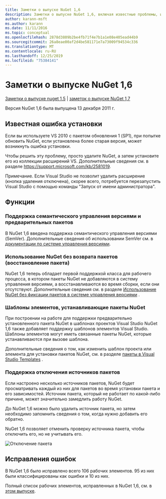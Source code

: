 ```yaml
---
title: Заметки о выпуске NuGet 1,6
description: Заметки о выпуске NuGet 1,6, включая известные проблемы, исправления ошибок, добавленные функции и DCR.
author: karann-msft
ms.author: karann
ms.date: 11/11/2016
ms.topic: conceptual
ms.openlocfilehash: 2878d3809b2be4fb71f4e7b1a1e08e405ead44b9
ms.sourcegitcommit: 26a8eae00af2d4be581171e7a73009f94534c336
ms.translationtype: MT
ms.contentlocale: ru-RU
ms.lasthandoff: 12/25/2019
ms.locfileid: "75384141"
---
```

 # <a name="nuget-16-release-notes"></a>Заметки о выпуске NuGet 1,6

[Заметки о выпуске nuget 1,5](../release-notes/nuget-1.5.md) | [заметок о выпуске NuGet 1,7](../release-notes/nuget-1.7.md)

Версия NuGet 1,6 была выпущена 13 декабря 2011 г.

## <a name="known-installation-issue"></a>Известная ошибка установки
Если вы используете VS 2010 с пакетом обновления 1 (SP1), при попытке обновить NuGet, если установлена более старая версия, может возникнуть ошибка установки.

Чтобы решить эту проблему, просто удалите NuGet, а затем установите его из коллекции расширений VS.  Дополнительные сведения см. в разделе <https://support.microsoft.com/kb/2581019>.

Примечание. Если Visual Studio не позволит удалить расширение (кнопка удаления отключена), скорее всего, потребуется перезапустить Visual Studio с помощью команды "Запуск от имени администратора".

## <a name="features"></a>Функции

### <a name="support-for-semantic-versioning-and-prerelease-packages"></a>Поддержка семантического управления версиями и предварительных пакетов
В NuGet 1,6 введена поддержка семантического управления версиями (SemVer). Дополнительные сведения об использовании SemVer см. в [документации по системе управления версиями](../create-packages/prerelease-packages.md).

### <a name="using-nuget-without-checking-in-packages-package-restore"></a>Использование NuGet без возврата пакетов (восстановление пакета)
NuGet 1,6 теперь обладает первой поддержкой класса для рабочего процесса, в котором пакеты NuGet не добавляются в систему управления версиями, а восстанавливаются во время сборки, если они отсутствуют. Дополнительные сведения см. в разделе [Использование NuGet без фиксации пакетов в системе управления версиями](../consume-packages/packages-and-source-control.md) .

### <a name="item-templates-that-install-nuget-packages"></a>Шаблоны элементов, устанавливающие пакеты NuGet
При построении на работе для поддержки предварительно установленного пакета NuGet в шаблонах проектов Visual Studio NuGet 1,6 также добавляет поддержку шаблонов элементов Visual Studio. Шаблоны элементов могут иметь связанные пакеты NuGet, которые устанавливаются при вызове шаблона.

Дополнительные сведения о том, как изменить шаблон проекта или элемента для установки пакетов NuGet, см. в разделе [пакеты в Visual Studio Templates](../visual-studio-extensibility/visual-studio-templates.md) .

### <a name="support-for-disabling-package-sources"></a>Поддержка отключения источников пакетов
Если настроено несколько источников пакетов, NuGet будет просматривать каждый из них для пакетов во время установки пакета и его зависимостей. Источник пакета, который не работает по какой-либо причине, может значительно замедлить работу NuGet.

До NuGet 1,6 можно было удалить источник пакета, но затем необходимо запомнить сведения о том, когда нужно добавить его обратно.

NuGet 1,6 позволяет отменить проверку источника пакета, чтобы отключить его, но не учитывать его.

![Отключение пакета](./media/package-source-with-disabled-source.png)

## <a name="bug-fixes"></a>Исправления ошибок
В NuGet 1,6 было исправлено всего 106 рабочих элементов. 95 из них были классифицированы как ошибки и 10 из них.

Полный список рабочих элементов, исправленных в NuGet 1,6, см. в [этом выпуске](http://nuget.codeplex.com/workitem/list/advanced?keyword=&status=Closed&type=All&priority=All&release=NuGet%201.6&assignedTo=All&component=All&sortField=Votes&sortDirection=Descending&page=0).
